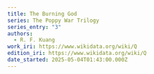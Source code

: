 ```yaml
---
title: The Burning God
series: The Poppy War Trilogy
series_entry: "3"
authors:
  - R. F. Kuang
work_iri: https://www.wikidata.org/wiki/Q
edition_iri: https://www.wikidata.org/wiki/Q
date_started: 2025-05-04T01:43:00.000Z
---
```

